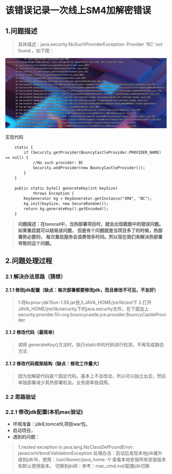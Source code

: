 # 该错误记录一次线上SM4加解密错误

## 1.问题描述

> 具体描述：java.security.NoSuchProviderException: Provider 'BC' not found 。如下图：

![错误截图](../img/wq/wq-1.jpg)

实现代码

``` 
    static {
        if (Security.getProvider(BouncyCastleProvider.PROVIDER_NAME) == null) {
            //No such provider: BC
            Security.addProvider(new BouncyCastleProvider());
        }
    }
    
    public static byte[] generateKey(int keySize)
            throws Exception {
        KeyGenerator kg = KeyGenerator.getInstance("SM4", "BC");
        kg.init(keySize, new SecureRandom());
        return kg.generateKey().getEncoded();
    }
```

> **问题描述：在tomcat中，当热部署项目时，就会出现截图中的错误问题。如果重启就可以结局该问题， 但是有个问题就是当项目多了的时候，热部署势必要的， 每次重启服务会浪费很多时间。所以现在我们来解决热部署导致的这个问题。**

## 2.问题处理过程

### 2.1 解决办法思路（猜想）

#### 2.1.1 修改jdk配置（缺点：每次部署都要修改jdk，而且修改不可见，不友好）

> 1.将bcprov-jdk15on-1.59.jar放入JAVA_HOME/jre/lib/ext下
> 2.打开JAVA_HOME/jre/lib/security下的java.security文件，在下面加上 security.provider.10=org.bouncycastle.jce.provider.BouncyCastleProvider

#### 2.1.2 修改代码（最简单）

> 调用 generateKey()方法时，执行static中的代码进行检测，不再写成静态方法

#### 2.1.2 修改代码框架结构（缺点：修改工作量大）

> 因为加解密代码是个固定代码，基本上不会改动，所以可以独立出去，然后单独部署减少其热部署机会。业务层单独调用。

### 2.2 思路验证

### 2.2.1 修改jdk配置(本机mac验证)

+ 环境准备：jdk8,tomcat9,项目war包。
+ 启动项目，
+ 遇到的问题：

> 1.nested exception is java.lang.NoClassDefFoundError: javax/xml/bind/ValidationException
> 处理办法：启动后发现本地jdk被升级到jdk16，使用：/usr/libexec/java_home -V 查看本地安装所有安装版本和默认使用版本。
> 切换到jkd8：参考：mac_cmd.md/配置jdk切换